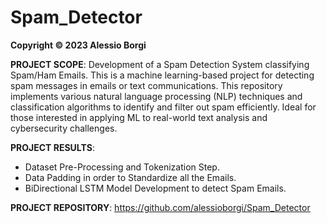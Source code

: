 # Spam_Detector

**Copyright © 2023 Alessio Borgi**

**PROJECT SCOPE**: Development of a Spam Detection System classifying Spam/Ham Emails. This is a machine learning-based project for detecting spam messages in emails or text communications. This repository implements various natural language processing (NLP) techniques and classification algorithms to identify and filter out spam efficiently. Ideal for those interested in applying ML to real-world text analysis and cybersecurity challenges.

**PROJECT RESULTS**:
- Dataset Pre-Processing and Tokenization Step.
- Data Padding in order to Standardize all the Emails.
- BiDirectional LSTM Model Development to detect Spam Emails.

**PROJECT REPOSITORY**: https://github.com/alessioborgi/Spam_Detector
